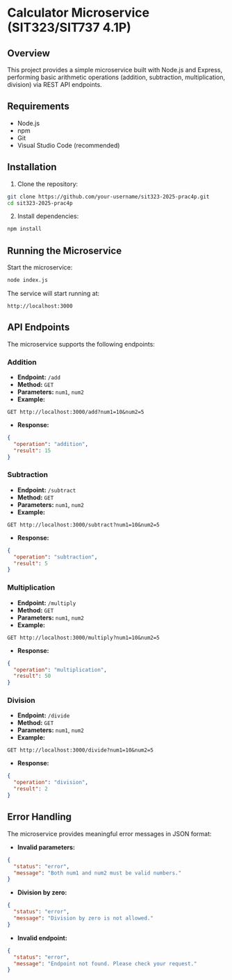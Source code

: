 # Calculator Microservice (SIT323/SIT737 4.1P)

## Overview
This project provides a simple microservice built with Node.js and Express, performing basic arithmetic operations (addition, subtraction, multiplication, division) via REST API endpoints.

## Requirements
- Node.js
- npm
- Git
- Visual Studio Code (recommended)

## Installation
1. Clone the repository:

```bash
git clone https://github.com/your-username/sit323-2025-prac4p.git
cd sit323-2025-prac4p
```

2. Install dependencies:

```bash
npm install
```

## Running the Microservice
Start the microservice:

```bash
node index.js
```

The service will start running at:
```
http://localhost:3000
```

## API Endpoints

The microservice supports the following endpoints:

### Addition
- **Endpoint:** `/add`
- **Method:** `GET`
- **Parameters:** `num1`, `num2`
- **Example:**

```
GET http://localhost:3000/add?num1=10&num2=5
```
- **Response:**
```json
{
  "operation": "addition",
  "result": 15
}
```

### Subtraction
- **Endpoint:** `/subtract`
- **Method:** `GET`
- **Parameters:** `num1`, `num2`
- **Example:**

```
GET http://localhost:3000/subtract?num1=10&num2=5
```
- **Response:**
```json
{
  "operation": "subtraction",
  "result": 5
}
```

### Multiplication
- **Endpoint:** `/multiply`
- **Method:** `GET`
- **Parameters:** `num1`, `num2`
- **Example:**

```
GET http://localhost:3000/multiply?num1=10&num2=5
```
- **Response:**
```json
{
  "operation": "multiplication",
  "result": 50
}
```

### Division
- **Endpoint:** `/divide`
- **Method:** `GET`
- **Parameters:** `num1`, `num2`
- **Example:**

```
GET http://localhost:3000/divide?num1=10&num2=5
```
- **Response:**
```json
{
  "operation": "division",
  "result": 2
}
```

## Error Handling
The microservice provides meaningful error messages in JSON format:

- **Invalid parameters:**
```json
{
  "status": "error",
  "message": "Both num1 and num2 must be valid numbers."
}
```

- **Division by zero:**
```json
{
  "status": "error",
  "message": "Division by zero is not allowed."
}
```

- **Invalid endpoint:**
```json
{
  "status": "error",
  "message": "Endpoint not found. Please check your request."
}
```



